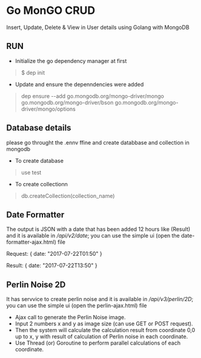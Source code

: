 # Go MonGO CRUD #
Insert, Update, Delete & View in User details using Golang with MongoDB

## RUN
* Initialize the go dependency manager at first
> $ dep init

* Update and ensure the depenndencies were added
> dep ensure --add go.mongodb.org/mongo-driver/mongo go.mongodb.org/mongo-driver/bson go.mongodb.org/mongo-driver/mongo/options

## Database details
please go throught the .ennv ffine and create databbase and collection in mongodb

* To create database
> use test

* To create collectionn
> db.createCollection(collection_name)

## Date Formatter
The output is JSON with a date that has been added 12 hours like (Result) and it is available in *_/api/v2/date_*; you can use the simple ui (open the date-formatter-ajax.html) file

Request:
{
date: "2017-07-22T01:50"
}

Result:
{
date: "2017-07-22T13:50"
}

## Perlin Noise 2D

It has servvice to create perlin noise and it is available in *_/api/v3/perlin/2D_*; you can use the simple ui (open the perlin-ajax.html) file
* Ajax call to generate the Perlin Noise image. 
* Input 2 numbers x and y as image size (can use GET or POST request). 
* Then the system will calculate the calculation result from coordinate 0,0 up to x, y with result of calculation of Perlin noise in each coordinate.
* Use Thread (or) Goroutine to perform parallel calculations of each coordinate.